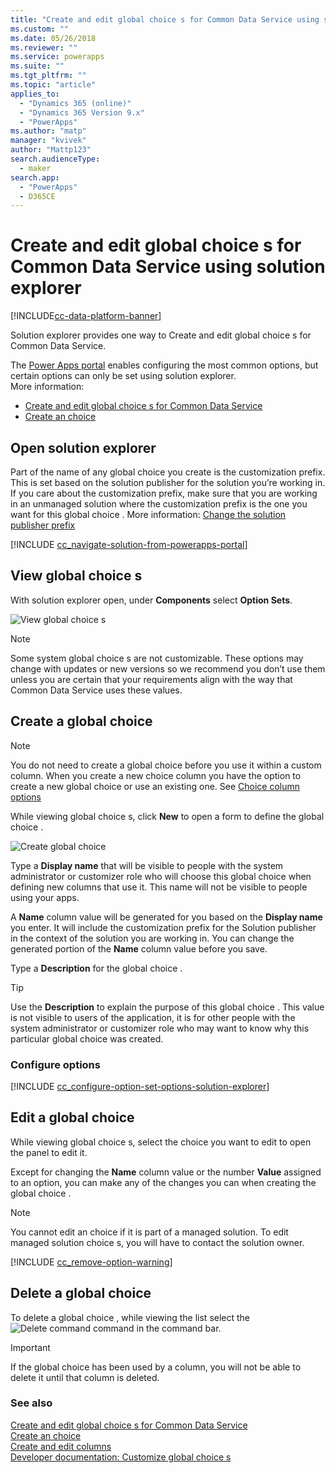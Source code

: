 ```yaml
---
title: "Create and edit global choice s for Common Data Service using solution explorer | MicrosoftDocs"
ms.custom: ""
ms.date: 05/26/2018
ms.reviewer: ""
ms.service: powerapps
ms.suite: ""
ms.tgt_pltfrm: ""
ms.topic: "article"
applies_to: 
  - "Dynamics 365 (online)"
  - "Dynamics 365 Version 9.x"
  - "PowerApps"
ms.author: "matp"
manager: "kvivek"
author: "Mattp123"
search.audienceType: 
  - maker
search.app: 
  - "PowerApps"
  - D365CE
---
```

# Create and edit global choice s for Common Data Service using solution explorer

[!INCLUDE[cc-data-platform-banner](../../includes/cc-data-platform-banner.md)]

Solution explorer provides one way to Create and edit global choice s for Common Data Service.

The [Power Apps portal](https://make.powerapps.com/?utm_source=padocs&utm_medium=linkinadoc&utm_campaign=referralsfromdoc) enables configuring the most common options, but certain options can only be set using solution explorer. <br />More information: 
- [Create and edit global choice s for Common Data Service](create-edit-global-option-sets.md)
- [Create an choice ](custom-picklists.md)

## Open solution explorer

Part of the name of any global choice  you create is the customization prefix. This is set based on the solution publisher for the solution you’re working in. If you care about the customization prefix, make sure that you are working in an unmanaged solution where the customization prefix is the one you want for this global choice . More information: [Change the solution publisher prefix](change-solution-publisher-prefix.md) 

[!INCLUDE [cc_navigate-solution-from-powerapps-portal](../../includes/cc_navigate-solution-from-powerapps-portal.md)]

## View global choice s

With solution explorer open, under **Components** select **Option Sets**.

![View global choice s](media/view-global-option-sets-solution-explorer.png)

> [!NOTE]
> Some system global choice s are not customizable. These options may change with updates or new versions so we recommend you don’t use them unless you are certain that your requirements align with the way that Common Data Service uses these values.

## Create a global choice 

> [!NOTE]
> You do not need to create a global choice  before you use it within a custom column. When you create a new choice  column you have the option to create a new global choice  or use an existing one. See [Choice column options](create-edit-column-solution-explorer.md#option-set-column-options)

While viewing global choice s, click **New** to open a form to define the global choice .

![Create global choice ](media/create-global-option-set-solution-explorer.png)

Type a **Display name** that will be visible to people with the system administrator or customizer role who will choose this global choice  when defining new columns that use it. This name will not be visible to people using your apps.

A **Name** column value will be generated for you based on the **Display name** you enter. It will include the customization prefix for the Solution publisher in the context of the solution you are working in. You can change the generated portion of the **Name** column value before you save.

Type a **Description** for the global choice . 

> [!TIP]
> Use the **Description** to explain the purpose of this global choice . This value is not visible to users of the application, it is for other people with the system administrator or customizer role who may want to know why this particular global choice  was created.

### Configure options

[!INCLUDE [cc_configure-option-set-options-solution-explorer](../../includes/cc_configure-option-set-options-solution-explorer.md)]

## Edit a global choice 

While viewing global choice s, select the choice  you want to edit to open the panel to edit it.

Except for changing the **Name** column value or the number **Value** assigned to an option, you can make any of the changes you can when creating the global choice .

> [!NOTE]
> You cannot edit an choice  if it is part of a managed solution. To edit managed solution choice s, you will have to contact the solution owner.

[!INCLUDE [cc_remove-option-warning](../../includes/cc_remove-option-warning.md)]

## Delete a global choice 

To delete a global choice , while viewing the list select the ![Delete command](media/delete.gif) command in the command bar.

> [!IMPORTANT]
> If the global choice  has been used by a column, you will not be able to delete it until that column is deleted.
  
### See also
 
[Create and edit global choice s for Common Data Service](create-edit-global-option-sets.md)<br />
[Create an choice ](custom-picklists.md)<br />
[Create and edit columns](create-edit-columns.md)<br />
[Developer documentation: Customize global choice s](/dynamics365/customer-engagement/developer/org-service/customize-global-option-sets)
